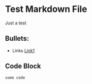 # Test Markdown File

Just a test

## Bullets:

- Links [Link1](https://fallenstedt.com)

## Code Block

```
some code
```
